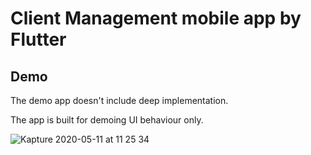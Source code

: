 # Client Management mobile app by Flutter

## Demo

The demo app doesn't include deep implementation.

The app is built for demoing UI behaviour only.

![Kapture 2020-05-11 at 11 25 34](https://user-images.githubusercontent.com/1507950/81580153-0dccaf80-937b-11ea-96a8-d8b38052a14d.gif)

